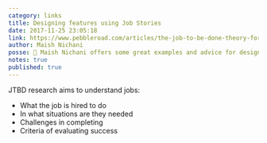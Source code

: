 ```yaml
---
category: links
title: Designing features using Job Stories
date: 2017-11-25 23:05:18
link: https://www.pebbleroad.com/articles/the-job-to-be-done-theory-for-designers
author: Maish Nichani
posse: 🔗 Maish Nichani offers some great examples and advice for designs using the JTBD framework.
notes: true
published: true
---
```


JTBD research aims to understand jobs:

* What the job is hired to do
* In what situations are they needed
* Challenges in completing
* Criteria of evaluating success
